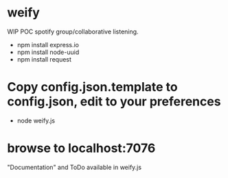 weify
=======

WIP POC spotify group/collaborative listening.

  * npm install express.io
  * npm install node-uuid
  * npm install request
  
  # Copy config.json.template to config.json, edit to your preferences

  * node weify.js
  
  # browse to localhost:7076
  
"Documentation" and ToDo available in weify.js